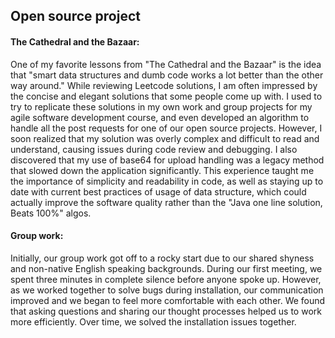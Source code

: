 ## **Open source project**

#### The Cathedral and the Bazaar:
One of my favorite lessons from "The Cathedral and the Bazaar" is the idea that "smart data structures and dumb code works a lot better than the other way around." While reviewing Leetcode solutions, I am often impressed by the concise and elegant solutions that some people come up with. I used to try to replicate these solutions in my own work and group projects for my agile software development course, and even developed an algorithm to handle all the post requests for one of our open source projects. However, I soon realized that my solution was overly complex and difficult to read and understand, causing issues during code review and debugging. I also discovered that my use of base64 for upload handling was a legacy method that slowed down the application significantly. This experience taught me the importance of simplicity and readability in code, as well as staying up to date with current best practices of usage of data structure, which could actually improve the software quality rather than the "Java one line solution, Beats 100%" algos.
<!--more-->

#### Group work:

Initially, our group work got off to a rocky start due to our shared shyness and non-native English speaking backgrounds. During our first meeting, we spent three minutes in complete silence before anyone spoke up. However, as we worked together to solve bugs during installation, our communication improved and we began to feel more comfortable with each other. We found that asking questions and sharing our thought processes helped us to work more efficiently. Over time, we solved the installation issues together.

